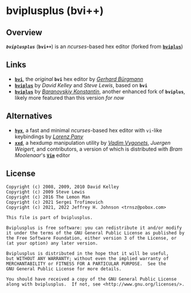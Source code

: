 # bviplusplus (bvi++)

## Overview

***`bviplusplus`*** (**`bvi++`**) is an *ncurses*-based hex editor
(forked from [**`bviplus`**](https://sourceforge.net/p/bviplus))

## Links

* [**`bvi`**](https://github.com/buergmann/bvi), the *original* **`bvi`**
  hex editor by [*Gerhard Bürgmann*](https://github.com/buergmann)
* [**`bviplus`**](https://sourceforge.net/p/bviplus) by *David Kelley* and
  *Steve Lewis*, based on **`bvi`**
* [**`bviplus`**](https://github.com/baranovskiykonstantin/bviplus) by
  [*Baranovskiy Konstantin*](https://github.com/baranovskiykonstantin),
  another enhanced fork of **`bviplus`**, likely more featured than this
  version *for now*

## Alternatives

* [**`hyx`**](https://yx7.cc/code/), a fast and minimal *ncurses*-based hex
  editor with `vi`-like keybindings by [*Lorenz Pany*](https://yx7.cc/)
* [**`xxd`**](https://github.com/ConorOG/xxd), a hexdump manipulation utility
  by [*Vadim Vygonets*](https://github.com/unixdj), *Juergen Weigert*, and
  contributors, a version of which is distributed with *Bram Moolenaar*'s
  [**`Vim`**](https://vim.org) editor

## License

```text
Copyright (c) 2008, 2009, 2010 David Kelley
Copyright (c) 2009 Steve Lewis
Copyright (c) 2016 The Lemon Man
Copyright (c) 2021 Sergei Trofimovich
Copyright (c) 2021, 2022 Jeffrey H. Johnson <trnsz@pobox.com>

This file is part of bviplusplus.

Bviplusplus is free software: you can redistribute it and/or modify
it under the terms of the GNU General Public License as published by
the Free Software Foundation, either version 3 of the License, or
(at your option) any later version.

Bviplusplus is distributed in the hope that it will be useful,
but WITHOUT ANY WARRANTY; without even the implied warranty of
MERCHANTABILITY or FITNESS FOR A PARTICULAR PURPOSE.  See the
GNU General Public License for more details.

You should have received a copy of the GNU General Public License
along with bviplusplus.  If not, see <http://www.gnu.org/licenses/>.
```
